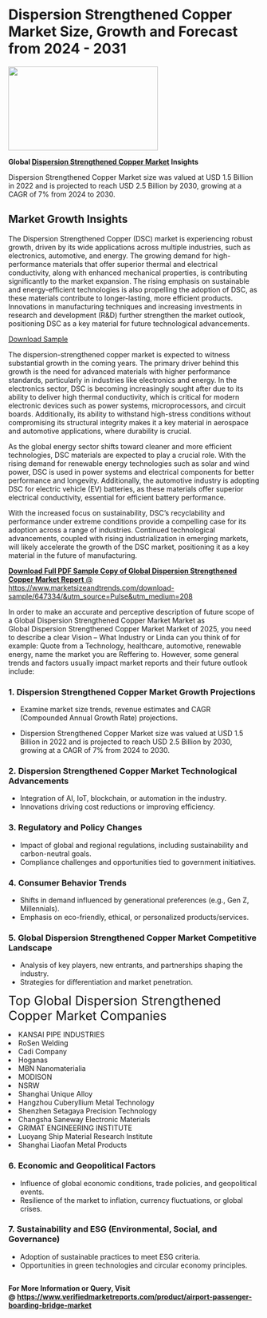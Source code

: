 <H1>Dispersion Strengthened Copper Market Size, Growth and Forecast from 2024 - 2031</H1><img class="aligncenter size-medium wp-image-584254" src="https://thirdeyenews.in/wp-content/uploads/2024/09/Global-Market-Research-300x168.jpeg" alt="" width="300" height="168" /><p><strong>Global&nbsp;<a href="https://www.marketsizeandtrends.com/download-sample/647334/&amp;utm_source=Pulse&amp;utm_medium=208">Dispersion Strengthened Copper Market</a> Insights</strong></p><p>Dispersion Strengthened Copper Market size was valued at USD 1.5 Billion in 2022 and is projected to reach USD 2.5 Billion by 2030, growing at a CAGR of 7% from 2024 to 2030.</p><p><h2>Market Growth Insights</h2> <p>The Dispersion Strengthened Copper (DSC) market is experiencing robust growth, driven by its wide applications across multiple industries, such as electronics, automotive, and energy. The growing demand for high-performance materials that offer superior thermal and electrical conductivity, along with enhanced mechanical properties, is contributing significantly to the market expansion. The rising emphasis on sustainable and energy-efficient technologies is also propelling the adoption of DSC, as these materials contribute to longer-lasting, more efficient products. Innovations in manufacturing techniques and increasing investments in research and development (R&D) further strengthen the market outlook, positioning DSC as a key material for future technological advancements.</p> <p><a href="#">Download Sample</a></p> <p>The dispersion-strengthened copper market is expected to witness substantial growth in the coming years. The primary driver behind this growth is the need for advanced materials with higher performance standards, particularly in industries like electronics and energy. In the electronics sector, DSC is becoming increasingly sought after due to its ability to deliver high thermal conductivity, which is critical for modern electronic devices such as power systems, microprocessors, and circuit boards. Additionally, its ability to withstand high-stress conditions without compromising its structural integrity makes it a key material in aerospace and automotive applications, where durability is crucial.</p> <p>As the global energy sector shifts toward cleaner and more efficient technologies, DSC materials are expected to play a crucial role. With the rising demand for renewable energy technologies such as solar and wind power, DSC is used in power systems and electrical components for better performance and longevity. Additionally, the automotive industry is adopting DSC for electric vehicle (EV) batteries, as these materials offer superior electrical conductivity, essential for efficient battery performance.</p> <p>With the increased focus on sustainability, DSC’s recyclability and performance under extreme conditions provide a compelling case for its adoption across a range of industries. Continued technological advancements, coupled with rising industrialization in emerging markets, will likely accelerate the growth of the DSC market, positioning it as a key material in the future of manufacturing.</p> <p><a href="#"></p><p><span class=""><strong>Download Full PDF Sample Copy of Global Dispersion Strengthened Copper Market Report</strong> @ <a href="https://www.marketsizeandtrends.com/download-sample/647334/&amp;utm_source=Pulse&amp;utm_medium=208" target="_blank">https://www.marketsizeandtrends.com/download-sample/647334/&amp;utm_source=Pulse&amp;utm_medium=208</a></span></p><p>In order to make an accurate and perceptive description of future scope of a Global&nbsp;Dispersion Strengthened Copper Market Market as Global&nbsp;Dispersion Strengthened Copper Market Market of 2025, you need to describe a clear Vision &ndash; What Industry or Linda can you think of for example: Quote from a Technology, healthcare, automotive, renewable energy, name the market you are Reffering to. However, some general trends and factors usually impact market reports and their future outlook include:</p><h3>1.&nbsp;<strong>Dispersion Strengthened Copper Market Growth Projections</strong></h3><ul><li>Examine market size trends, revenue estimates and CAGR (Compounded Annual Growth Rate) projections.</li><li><p>Dispersion Strengthened Copper Market size was valued at USD 1.5 Billion in 2022 and is projected to reach USD 2.5 Billion by 2030, growing at a CAGR of 7% from 2024 to 2030.</p></li></ul><h3>2.&nbsp;<strong>Dispersion Strengthened Copper Market Technological Advancements</strong></h3><ul><li>Integration of AI, IoT, blockchain, or automation in the industry.</li><li>Innovations driving cost reductions or improving efficiency.</li></ul><h3>3.&nbsp;<strong>Regulatory and Policy Changes</strong></h3><ul><li>Impact of global and regional regulations, including sustainability and carbon-neutral goals.</li><li>Compliance challenges and opportunities tied to government initiatives.</li></ul><h3>4.&nbsp;<strong>Consumer Behavior Trends</strong></h3><ul><li>Shifts in demand influenced by generational preferences (e.g., Gen Z, Millennials).</li><li>Emphasis on eco-friendly, ethical, or personalized products/services.</li></ul><h3>5.&nbsp;<strong>Global Dispersion Strengthened Copper Market Competitive Landscape</strong></h3><ul><li>Analysis of key players, new entrants, and partnerships shaping the industry.</li><li>Strategies for differentiation and market penetration.</li></ul><p data-pm-slice="1 1 []"><span style="color: inherit; font-family: inherit; font-size: 25px;">Top Global Dispersion Strengthened Copper Market Companies</span></p><div class="" data-test-id=""><p><li>KANSAI PIPE INDUSTRIES</li><li> RoSen Welding</li><li> Cadi Company</li><li> Hoganas</li><li> MBN Nanomaterialia</li><li> MODISON</li><li> NSRW</li><li> Shanghai Unique Alloy</li><li> Hangzhou Cuberyllium Metal Technology</li><li> Shenzhen Setagaya Precision Technology</li><li> Changsha Saneway Electronic Materials</li><li> GRIMAT ENGINEERING INSTITUTE</li><li> Luoyang Ship Material Research Institute</li><li> Shanghai Liaofan Metal Products</li></p></div><h3>6.&nbsp;<strong>Economic and Geopolitical Factors</strong></h3><ul><li>Influence of global economic conditions, trade policies, and geopolitical events.</li><li>Resilience of the market to inflation, currency fluctuations, or global crises.</li></ul><h3>7.&nbsp;<strong>Sustainability and ESG (Environmental, Social, and Governance)</strong></h3><ul><li>Adoption of sustainable practices to meet ESG criteria.</li><li>Opportunities in green technologies and circular economy principles.</li></ul><h2><strong style="font-size: 14px;">For More Information or Query, Visit @&nbsp;</strong><a style="background-color: #ffffff; font-size: 14px;" href="https://www.marketsizeandtrends.com/report/dispersion-strengthened-copper-market/" target="_blank">https://www.verifiedmarketreports.com/product/airport-passenger-boarding-bridge-market</a></h2>
